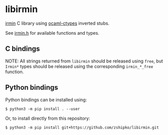 # libirmin

[irmin](https://github.com/mirage/irmin) C library using [ocaml-ctypes](https://github.com/ocamllabs/ocaml-ctypes) inverted stubs.

See [irmin.h](https://github.com/zshipko/libirmin/blob/main/irmin.h) for available functions and types.

## C bindings

NOTE: All strings returned from `libirmin` should be released using `free`, but `Irmin*` types should be released using the
corresponding `irmin_*_free` function.

## Python bindings

Python bindings can be installed using:

```
$ python3 -m pip install . --user
```

Or, to install directly from this repository:

```
$ python3 -m pip install git+https://github.com/zshipko/libirmin.git
```


